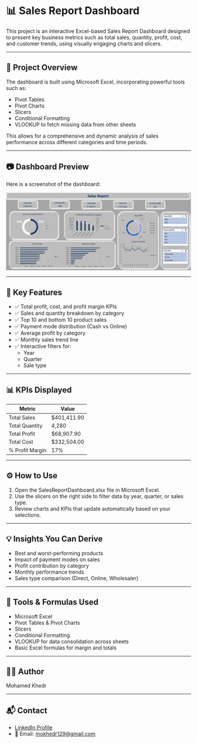 # 📊 Sales Report Dashboard

This project is an interactive Excel-based Sales Report Dashboard designed to present key business metrics such as total sales, quantity, profit, cost, and customer trends, using visually engaging charts and slicers.

---

## 📁 Project Overview

The dashboard is built using Microsoft Excel, incorporating powerful tools such as:

- Pivot Tables  
- Pivot Charts  
- Slicers  
- Conditional Formatting  
- VLOOKUP to fetch missing data from other sheets  

This allows for a comprehensive and dynamic analysis of sales performance across different categories and time periods.

---

## 📷 Dashboard Preview

Here is a screenshot of the dashboard:

![Dashboard Screenshot](https://github.com/Mokhedr129/Sales-Report/blob/main/IMG_20250621_040920_811.jpg)  


---

## 📌 Key Features

- ✅ Total profit, cost, and profit margin KPIs  
- ✅ Sales and quantity breakdown by category  
- ✅ Top 10 and bottom 10 product sales  
- ✅ Payment mode distribution (Cash vs Online)  
- ✅ Average profit by category  
- ✅ Monthly sales trend line  
- ✅ Interactive filters for:
  - Year
  - Quarter
  - Sale type

---

## 📊 KPIs Displayed

| Metric             | Value           |
|--------------------|------------------|
| Total Sales        | $401,411.90      |
| Total Quantity     | 4,280            |
| Total Profit       | $68,907.90       |
| Total Cost         | $332,504.00      |
| % Profit Margin    | 17%              |

---


## ⚙️ How to Use

1. Open the SalesReportDashboard.xlsx file in Microsoft Excel.  
2. Use the slicers on the right side to filter data by year, quarter, or sales type.  
3. Review charts and KPIs that update automatically based on your selections.

---

## 💡 Insights You Can Derive

- Best and worst-performing products  
- Impact of payment modes on sales  
- Profit contribution by category  
- Monthly performance trends  
- Sales type comparison (Direct, Online, Wholesaler)

---

## 🧰 Tools & Formulas Used

- Microsoft Excel  
- Pivot Tables & Pivot Charts  
- Slicers  
- Conditional Formatting  
- VLOOKUP for data consolidation across sheets  
- Basic Excel formulas for margin and totals  

---

## 👨‍💻 Author

Mohamed Khedr

---

## 📬 Contact

- [LinkedIn Profile](https://www.linkedin.com/in/mohamed-khedr-2b588a210)  
- 📧 Email: [mokhedr129@gmail.com](mailto:mokhedr129@gmail.com)

